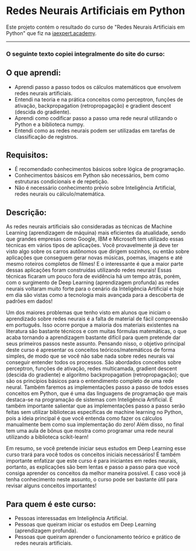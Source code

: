 # Redes Neurais Artificiais em Python

Este projeto contém o resultado do curso de "Redes Neurais Artificiais em Python" que fiz na [iaexpert.academy](https://iaexpert.academy/courses/redes-neurais-artificiais-python/).

--------------------------------------------------

### O seguinte texto copiei integralmente do site do curso:

## O que aprendi:

* Aprendi passo a passo todos os cálculos matemáticos que envolvem redes neurais artificiais.
* Entendi na teoria e na prática conceitos como perceptron, funções de ativação, backpropagation (retropropagação) e gradient descent (descida do gradiente).
* Aprendi como codificar passo a passo uma rede neural utilizando o Python e a biblioteca numpy.
* Entendi como as redes neurais podem ser utilizadas em tarefas de classificação de registros.

## Requisitos:

* É recomendado conhecimentos básicos sobre lógica de programação.
* Conhecimentos básicos em Python são necessários, bem como estruturas condicionais e de repetição.
* Não é necessário conhecimento prévio sobre Inteligência Artificial, redes neurais ou cálculo/matemática.

## Descrição:

As redes neurais artificiais são consideradas as técnicas de Machine Learning (aprendizagem de máquina) mais eficientes da atualidade, sendo que grandes empresas como Google, IBM e Microsoft tem utilizado essas técnicas em vários tipos de aplicações. Você provavelmente já deve ter visto algo sobre os carros autônomos que dirigem sozinhos, ou então sobre aplicações que conseguem gerar novas músicas, poemas, imagens e até mesmo roteiros completos de filmes! E o interessante é que a maior parte dessas aplicações foram construídas utilizando redes neurais! Essas técnicas ficaram um pouco fora de evidência há um tempo atrás, porém, com o surgimento de Deep Learning (aprendizagem profunda) as redes neurais voltaram muito forte para o cenário da Inteligência Artificial e hoje em dia são vistas como a tecnologia mais avançada para a descoberta de padrões em dados!

Um dos maiores problemas que tenho visto em alunos que iniciam o aprendizado sobre redes neurais é a falta de material de fácil compreensão em português. Isso ocorre porque a maioria dos materiais existentes na literatura são bastante técnicos e com muitas fórmulas matemáticas, o que acaba tornando a aprendizagem bastante difícil para quem pretende dar seus primeiros passos neste assunto. Pensando nisso, o objetivo principal deste curso é apresentar os conceitos teóricos/matemáticos de forma simples, de modo que se você não sabe nada sobre redes neurais vai conseguir entender todos os processos. São abordados conceitos sobre perceptron, funções de ativação, redes multicamada, gradient descent (descida do gradiente) e algoritmo backpropagation (retropropagação); que são os princípios básicos para o entendimento completo de uma rede neural. Também faremos as implementações passo a passo de todos esses conceitos em Python, que é uma das linguagens de programação que mais destaca-se na programação de sistemas com Inteligência Artificial. É também importante salientar que as implementações passo a passo serão feitas sem utilizar bibliotecas específicas de machine learning no Python, pois a ideia principal é que você entenda como fazer os cálculos manualmente bem como sua implementação do zero! Além disso, no final tem uma aula de bônus que mostra como programar uma rede neural utilizando a biblioteca scikit-learn!

Em resumo, se você pretende iniciar seus estudos em Deep Learning esse curso trará para você todos os conceitos iniciais necessários! É também importante enfatizar que este curso é para iniciantes em redes neurais, portanto, as explicações são bem lentas e passo a passo para que você consiga aprender os conceitos da melhor maneira possível. E caso você já tenha conhecimento neste assunto, o curso pode ser bastante útil para revisar alguns conceitos importantes!

## Para quem é este curso:

* Pessoas interessadas em Inteligência Artificial.
* Pessoas que queiram iniciar os estudos em Deep Learning (aprendizagem profunda).
* Pessoas que queiram aprender o funcionamento teórico e prático de redes neurais artificiais.